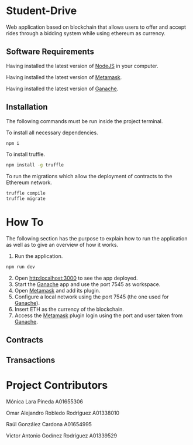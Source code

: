# Student-Drive

Web application based on blockchain that allows users to offer and accept rides through a bidding system while using ethereum as currency.

## Software Requirements 

Having installed the latest version of [NodeJS](https://nodejs.org/es/download/) in your computer.

Having installed the latest version of [Metamask](https://metamask.io/).

Having installed the latest version of [Ganache](https://trufflesuite.com/ganache/).

## Installation

The following commands must be run inside the project terminal.

To install all necessary dependencies.
```bash
npm i 
```
To install truffle. 
```bash
npm install -g truffle
```

To run the migrations which allow the deployment of contracts to the Ethereum network.
```bash
truffle compile
truffle migrate
```

# How To
The following section has the purpose to explain how to run the application as well as to give an overview of how it works.

1. Run the application.
```bash
npm run dev
```
2. Open  [http:localhost:3000](http:localhost:3000) to see the app deployed.
3. Start the [Ganache](https://trufflesuite.com/ganache/) app and use the port 7545 as workspace.
4. Open [Metamask](https://metamask.io/) and add its plugin.
5. Configure a local network using the port 7545 (the one used for [Ganache](https://trufflesuite.com/ganache/)).
6. Insert ETH as the currency of the blockchain.
7. Access the [Metamask](https://metamask.io/) plugin login using the port and user taken from [Ganache](https://trufflesuite.com/ganache/).

## Contracts


## Transactions



# Project Contributors

Mónica Lara Pineda A01655306

Omar Alejandro Robledo Rodríguez A01338010

Raúl González Cardona A01654995

Víctor Antonio Godínez Rodríguez A01339529
 
